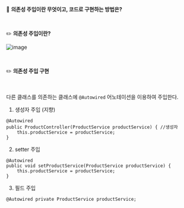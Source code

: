 🐯 **의존성 주입이란 무엇이고, 코드로 구현하는 방법은?**

<br>

✏️ **의존성 주입이란?**

![image](https://user-images.githubusercontent.com/62600984/116779141-8e664d80-aaaf-11eb-9daf-c8445b5743b0.png)

<br>

✏️ **의존성 주입 구현**

<br>

다른 클래스를 의존하는 클래스에 `@Autowired` 어노테이션을 이용하여 주입한다.

1. 생성자 주입 (지향)
```
@Autowired
public ProductController(ProductService productService) { //생성자
    this.productService = productService;
}
```

2. setter 주입
```
@Autowired
public void setProductService(ProductService productService) {
    this.productService = productService;
}
```

3. 필드 주입
```
@Autowired private ProductService productService;
```
